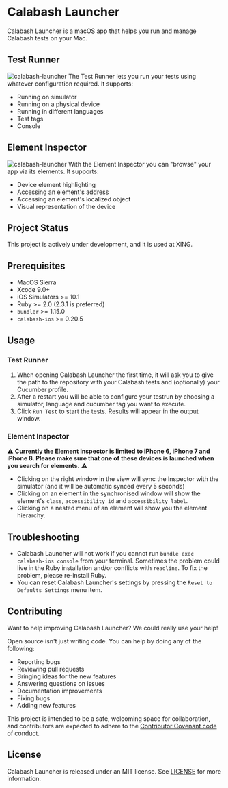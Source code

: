 # Calabash Launcher

Calabash Launcher is a macOS app that helps you run and manage Calabash tests on your Mac.


## Test Runner
![calabash-launcher](https://user-images.githubusercontent.com/18147900/32107640-8afc2c32-bb2f-11e7-83bf-857bb5b86709.png)
The Test Runner lets you run your tests using whatever configuration required. It supports:

- Running on simulator
- Running on a physical device
- Running in different languages
- Test tags
- Console

## Element Inspector
![calabash-launcher](https://user-images.githubusercontent.com/18147900/32107411-c7c68bd6-bb2e-11e7-8ae2-4d87b833c8fb.png)
With the Element Inspector you can "browse" your app via its elements. It supports:

- Device element highlighting
- Accessing an element's address
- Accessing an element's localized object
- Visual representation of the device


## Project Status

This project is actively under development, and it is used at XING.

## Prerequisites

- MacOS Sierra
- Xcode 9.0+
- iOS Simulators >= 10.1
- Ruby >= 2.0 (2.3.1 is preferred)
- `bundler` >= 1.15.0
- `calabash-ios` >= 0.20.5

## Usage

### Test Runner

1. When opening Calabash Launcher the first time, it will ask you to give the path to the repository with your Calabash tests and (optionally) your Cucumber profile.
2. After a restart you will be able to configure your testrun by choosing a simulator, language and cucumber tag you want to execute.
3. Click `Run Test` to start the tests. Results will appear in the output window.

### Element Inspector

⚠️ **Currently the Element Inspector is limited to iPhone 6, iPhone 7 and iPhone 8. Please make sure that one of these devices is launched when you search for elements.** ⚠️

- Clicking on the right window in the view will sync the Inspector with the simulator (and it will be automatic synced every 5 seconds)
- Clicking on an element in the synchronised window will show the element's `class`, `accessibility id` and `accessibility label`.
- Clicking on a nested menu of an element will show you the element hierarchy.

## Troubleshooting

- Calabash Launcher will not work if you cannot run `bundle exec calabash-ios console` from your terminal. 
Sometimes the problem could live in the Ruby installation and/or conflicts with `readline`. To fix the problem, please re-install Ruby.
- You can reset Calabash Launcher's settings by pressing the `Reset to Defaults Settings` menu item.

## Contributing
Want to help improving Calabash Launcher? We could really use your help!

Open source isn't just writing code. You can help by doing any of the following:

- Reporting bugs
- Reviewing pull requests
- Bringing ideas for the new features
- Answering questions on issues
- Documentation improvements
- Fixing bugs
- Adding new features

This project is intended to be a safe, welcoming space for collaboration, and contributors are expected to adhere to the [Contributor Covenant code](http://contributor-covenant.org/) of conduct.

## License

Calabash Launcher is released under an MIT license. See [LICENSE](LICENSE) for more information.
